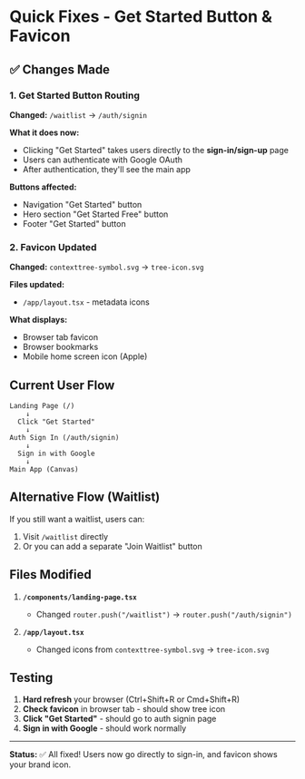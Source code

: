 # Quick Fixes - Get Started Button & Favicon

## ✅ Changes Made

### 1. Get Started Button Routing

**Changed:** `/waitlist` → `/auth/signin`

**What it does now:**

- Clicking "Get Started" takes users directly to the **sign-in/sign-up** page
- Users can authenticate with Google OAuth
- After authentication, they'll see the main app

**Buttons affected:**

- Navigation "Get Started" button
- Hero section "Get Started Free" button
- Footer "Get Started" button

### 2. Favicon Updated

**Changed:** `contexttree-symbol.svg` → `tree-icon.svg`

**Files updated:**

- `/app/layout.tsx` - metadata icons

**What displays:**

- Browser tab favicon
- Browser bookmarks
- Mobile home screen icon (Apple)

## Current User Flow

```
Landing Page (/)
    ↓
  Click "Get Started"
    ↓
Auth Sign In (/auth/signin)
    ↓
  Sign in with Google
    ↓
Main App (Canvas)
```

## Alternative Flow (Waitlist)

If you still want a waitlist, users can:

1. Visit `/waitlist` directly
2. Or you can add a separate "Join Waitlist" button

## Files Modified

1. **`/components/landing-page.tsx`**

   - Changed `router.push("/waitlist")` → `router.push("/auth/signin")`

2. **`/app/layout.tsx`**
   - Changed icons from `contexttree-symbol.svg` → `tree-icon.svg`

## Testing

1. **Hard refresh** your browser (Ctrl+Shift+R or Cmd+Shift+R)
2. **Check favicon** in browser tab - should show tree icon
3. **Click "Get Started"** - should go to auth signin page
4. **Sign in with Google** - should work normally

---

**Status:** ✅ All fixed! Users now go directly to sign-in, and favicon shows your brand icon.
